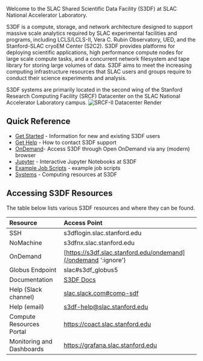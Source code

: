 Welcome to the SLAC Shared Scientific Data Facility (S3DF) at SLAC National Accelerator Laboratory.

S3DF is a compute, storage, and network architecture designed to support
massive scale analytics required by SLAC experimental facilities
and programs, including LCLS/LCLS-II, Vera C. Rubin Observatory, UED, and the Stanford-SLAC cryoEM Center (S2C2). S3DF provides platforms for deploying scientific applications, high performance compute nodes for large scale compute tasks, and a concurrent network filesystem and tape library for storing large volumes of data. S3DF aims to meet the increasing computing infrastructure resources that SLAC users and groups require to conduct their science experiments and analysis.

S3DF systems are primarily located in the second wing of the Stanford Research Computing Facility (SRCF) Datacenter on the SLAC National Accelerator Laboratory campus.
![SRCF-II Datacenter Render](assets/srcf-ii.png "SRCF-II Datacenter Render")

## Quick Reference

- [Get Started](getstarted.md) - Information for new and existing S3DF users
- [Get Help](contact-us.md) - How to contact S3DF support
- [OnDemand](interactive-compute.md#using-a-browser-and-ondemand)- Access S3DF through Open OnDemand via any (modern) browser
- [Jupyter](interactive-compute.md#jupyter) - Interactive Jupyter Notebooks at S3DF
- [Example Job Scripts](reference.md#create-a-batch-script) - example job scripts
- [Systems](batch-compute.md#cluster-and-repos) - Computing resources at S3DF

## Accessing S3DF Resources
The table below lists various S3DF resources and where they can be found.


| Resource 	| Access Point |
| :--- | :--- |
| SSH 	|  s3dflogin.slac.stanford.edu |
| NoMachine |  s3dfnx.slac.stanford.edu |
| OnDemand 	| [https://s3df.slac.stanford.edu/ondemand](/ondemand ':ignore') |
| Globus Endpoint 	| slac#s3df_globus5 |
| Documentation | [S3DF Docs](README.md#ignore) |
| Help (Slack channel) | [slac.slack.com#comp-sdf](https://app.slack.com/client/T1X4J8FJ8/C01965DTG91) |
| Help (email) | s3df-help@slac.stanford.edu |
| Compute Resources Portal | https://coact.slac.stanford.edu |
| Monitoring and Dashboards | https://grafana.slac.stanford.edu |
